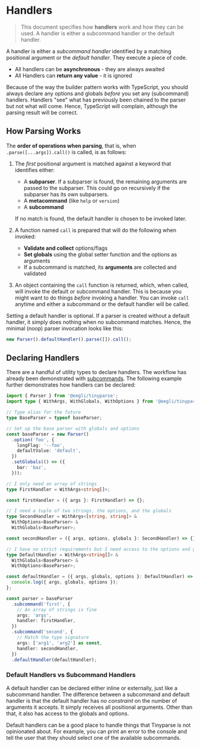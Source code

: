 # Handlers

> This document specifies how **handlers** work and how they can be used. A handler is either a subcommand handler or the default handler.

A handler is either a _subcommand handler_ identified by a matching positional argument or the _default handler_. They execute a piece of code.

- All handlers can be **asynchronous** - they are always awaited
- All Handlers can **return any value** - it is ignored

Because of the way the builder pattern works with TypeScript, you should always declare any options and globals _before_ you set any (subcommand) handlers. Handlers "see" what has previously been chained to the parser but not what will come. Hence, TypeScript will complain, although the parsing result will be correct.

## How Parsing Works

The **order of operations when parsing**, that is, when `.parse([...args]).call()` is called, is as follows:

1. The _first_ positional argument is matched against a keyword that identifies either:

   - A **subparser**. If a subparser is found, the remaining arguments are passed to the subparser. This could go on recursively if the subparser has its own subparsers.
   - A **metacommand** (like `help` or `version`)
   - A **subcommand**

   If no match is found, the default handler is chosen to be invoked later.

2. A function named `call` is prepared that will do the following when invoked:

   - **Validate and collect** options/flags
   - **Set globals** using the global setter function and the options as arguments
   - If a subcommand is matched, its **arguments** are collected and validated

3. An object containing the `call` function is returned, which, when called, will invoke the default or subcommand handler. This is because you might want to do things _before_ invoking a handler. You can invoke `call` anytime and either a subcommand or the default handler will be called.

Setting a default handler is optional. If a parser is created without a default handler, it simply does nothing when no subcommand matches. Hence, the minimal (noop) parser invocation looks like this:

```ts
new Parser().defaultHandler().parse([]).call();
```

## Declaring Handlers

There are a handful of utility types to declare handlers. The workflow has already been demonstrated with [subcommands](reference/subcommands.md?id=external-declaration). The following example further demonstrates how handlers can be declared:

```ts
import { Parser } from '@eegli/tinyparse';
import type { WithArgs, WithGlobals, WithOptions } from '@eegli/tinyparse';

// Type alias for the future
type BaseParser = typeof baseParser;

// Set up the base parser with globals and options
const baseParser = new Parser()
  .option('foo', {
    longFlag: '--foo',
    defaultValue: 'default',
  })
  .setGlobals(() => ({
    bar: 'baz',
  }));

// I only need an array of strings
type FirstHandler = WithArgs<string[]>;

const firstHandler = ({ args }: FirstHandler) => {};

// I need a tuple of two strings, the options, and the globals
type SecondHandler = WithArgs<[string, string]> &
  WithOptions<BaseParser> &
  WithGlobals<BaseParser>;

const secondHandler = ({ args, options, globals }: SecondHandler) => {};

// I have no strict requirements but I need access to the options and globals
type DefaultHandler = WithArgs<string[]> &
  WithGlobals<BaseParser> &
  WithOptions<BaseParser>;

const defaultHandler = ({ args, globals, options }: DefaultHandler) => {
  console.log({ args, globals, options });
};

const parser = baseParser
  .subcommand('first', {
    // An array of strings is fine
    args: 'args',
    handler: firstHandler,
  })
  .subcommand('second', {
    // Match the type signature
    args: ['arg1', 'arg2'] as const,
    handler: secondHandler,
  })
  .defaultHandler(defaultHandler);
```

### Default Handlers vs Subcommand Handlers

A default handler can be declared either inline or externally, just like a subcommand handler. The difference between a subcommand and default handler is that the default handler has _no constraint_ on the number of arguments it accepts. It simply receives all positional arguments. Other than that, it also has access to the globals and options.

Default handlers can be a good place to handle things that Tinyparse is not opinionated about. For example, you can print an error to the console and tell the user that they should select one of the available subcommands.
